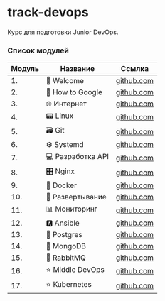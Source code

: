 # track-devops

Курс для подготовки Junior DevOps.

### Список модулей

| Модуль | Название          | Ссылка                               |
| ------ | ----------------- | ------------------------------------ |
| 1.     | 👋 Welcome        | [github.com](./subjects/welcome/)    |
| 2.     | 🔎 How to Google  | [github.com](./subjects/google/)     |
| 3.     | 🌐 Интернет       | [github.com](./subjects/internet/)   |
| 4.     | 📟 Linux          | [github.com](./subjects/linux/)      |
| 5.     | 🗃 Git             | [github.com](./subjects/git/)        |
| 6.     | ⚙️ Systemd        | [github.com](./subjects/systemd)     |
| 7.     | 💻 Разработка API | [github.com](./subjects/api)         |
| 8.     | 🎛 Nginx           | [github.com](./subjects/nginx)       |
| 9.     | 🐳 Docker         | [github.com](./subjects/docker)      |
| 10.    | 🚀 Развертывание  | [github.com](./subjects/deploy)      |
| 11.    | 📊 Мониторинг     | [github.com](./subjects/monitoring)  |
| 12.    | 🅰️ Ansible        | [github.com](./subjects/ansible/)    |
| 13.    | 🐘 Postgres       | [github.com](./subjects/postgres/)   |
| 14.    | 🌿 MongoDB        | [github.com](./subjects/mongo/)      |
| 15.    | 🐇 RabbitMQ       | [github.com](./subjects/rabbitmq/)   |
| 16.    | ⭐️ Middle DevOps | [github.com](./subjects/middle/)     |
| 17.    | ⭐️ Kubernetes    | [github.com](./subjects/kubernetes/) |
